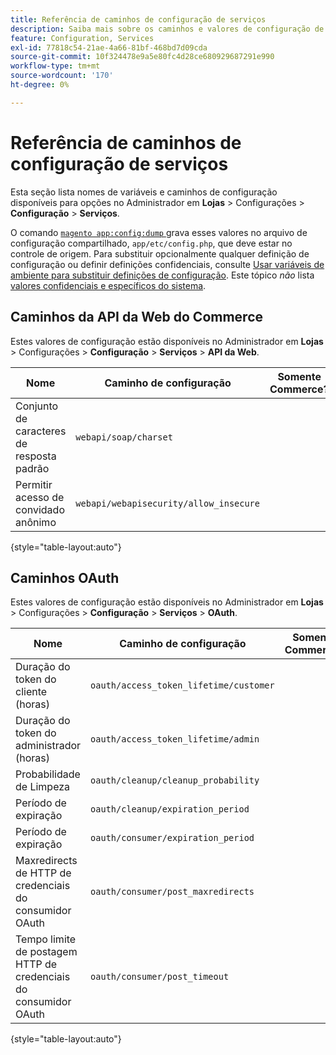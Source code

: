 ```yaml
---
title: Referência de caminhos de configuração de serviços
description: Saiba mais sobre os caminhos e valores de configuração de serviços nas configurações de administração do Adobe Commerce. Descubra API da Web, OAuth e opções de configuração de integração de serviço.
feature: Configuration, Services
exl-id: 77818c54-21ae-4a66-81bf-468bd7d09cda
source-git-commit: 10f324478e9a5e80fc4d28ce680929687291e990
workflow-type: tm+mt
source-wordcount: '170'
ht-degree: 0%

---
```


# Referência de caminhos de configuração de serviços

Esta seção lista nomes de variáveis e caminhos de configuração disponíveis para opções no Administrador em **Lojas** > Configurações > **Configuração** > **Serviços**.

O comando [`magento app:config:dump` ](../cli/export-configuration.md) grava esses valores no arquivo de configuração compartilhado, `app/etc/config.php`, que deve estar no controle de origem. Para substituir opcionalmente qualquer definição de configuração ou definir definições confidenciais, consulte [Usar variáveis de ambiente para substituir definições de configuração](override-config-settings.md#environment-variables). Este tópico _não_ lista [valores confidenciais e específicos do sistema](config-reference-sens.md).

## Caminhos da API da Web do Commerce

Estes valores de configuração estão disponíveis no Administrador em **Lojas** > Configurações > **Configuração** > **Serviços** > **API da Web**.

| Nome | Caminho de configuração | Somente Commerce? |
|--------------|--------------|--------------|
| Conjunto de caracteres de resposta padrão | `webapi/soap/charset` | <!-- ![Not Commerce-only](/help/assets/configuration/red-x.png) --> |
| Permitir acesso de convidado anônimo | `webapi/webapisecurity/allow_insecure` | <!-- ![Not Commerce-only](/help/assets/configuration/red-x.png) --> |

{style="table-layout:auto"}

## Caminhos OAuth

Estes valores de configuração estão disponíveis no Administrador em **Lojas** > Configurações > **Configuração** > **Serviços** > **OAuth**.

| Nome | Caminho de configuração | Somente Commerce? |
|--------------|--------------|--------------|
| Duração do token do cliente (horas) | `oauth/access_token_lifetime/customer` | <!-- ![Not Commerce-only](/help/assets/configuration/red-x.png) --> |
| Duração do token do administrador (horas) | `oauth/access_token_lifetime/admin` | <!-- ![Not Commerce-only](/help/assets/configuration/red-x.png) --> |
| Probabilidade de Limpeza | `oauth/cleanup/cleanup_probability` | <!-- ![Not Commerce-only](/help/assets/configuration/red-x.png) --> |
| Período de expiração | `oauth/cleanup/expiration_period` | <!-- ![Not Commerce-only](/help/assets/configuration/red-x.png) --> |
| Período de expiração | `oauth/consumer/expiration_period` | <!-- ![Not Commerce-only](/help/assets/configuration/red-x.png) --> |
| Maxredirects de HTTP de credenciais do consumidor OAuth | `oauth/consumer/post_maxredirects` | <!-- ![Not Commerce-only](/help/assets/configuration/red-x.png) --> |
| Tempo limite de postagem HTTP de credenciais do consumidor OAuth | `oauth/consumer/post_timeout` | <!-- ![Not Commerce-only](/help/assets/configuration/red-x.png) --> |

{style="table-layout:auto"}
